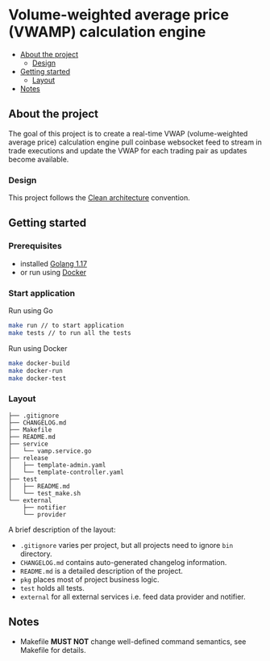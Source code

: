 # Volume-weighted average price (VWAMP) calculation engine

  - [About the project](#about-the-project)
    - [Design](#design)
  - [Getting started](#getting-started)
    - [Layout](#layout)
  - [Notes](#notes)


## About the project
The goal of this project is to create a real-time VWAP (volume-weighted average price) calculation engine pull coinbase websocket feed to stream in trade executions and update the VWAP for each trading pair
as updates become available.

### Design

This project follows the [Clean architecture](https://blog.cleancoder.com/uncle-bob/2012/08/13/the-clean-architecture.html) convention.

## Getting started

### Prerequisites
- installed [Golang 1.17](https://golang.org/) 
- or run using [Docker](https://www.docker.com/)

### Start application
Run using Go
```sh
make run // to start application
make tests // to run all the tests
```
Run using Docker
```sh
make docker-build
make docker-run
make docker-test
```


### Layout

```tree
├── .gitignore
├── CHANGELOG.md
├── Makefile
├── README.md
├── service
│   └── vamp.service.go
├── release
│   ├── template-admin.yaml
│   └── template-controller.yaml
├── test
│   ├── README.md
│   └── test_make.sh
└── external
    ├── notifier
    └── provider
```

A brief description of the layout:

* `.gitignore` varies per project, but all projects need to ignore `bin` directory.
* `CHANGELOG.md` contains auto-generated changelog information.
* `README.md` is a detailed description of the project.
* `pkg` places most of project business logic.
* `test` holds all tests.
* `external` for all external services i.e. feed data provider and notifier.

## Notes

* Makefile **MUST NOT** change well-defined command semantics, see Makefile for details.
